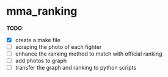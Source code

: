 # mma_ranking
**TODO:**
- [x] create a make file
- [ ] scraping the photo of each fighter
- [ ] enhance the ranking method to match with official ranking
- [ ] add photos to graph
- [ ] transfer the graph and ranking to python scripts